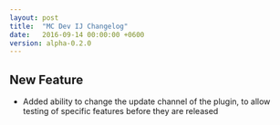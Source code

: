 ```yaml
---
layout: post
title:  "MC Dev IJ Changelog"
date:   2016-09-14 00:00:00 +0600
version: alpha-0.2.0
---
```

## New Feature

* Added ability to change the update channel of the plugin, to allow testing of specific features before they are released

